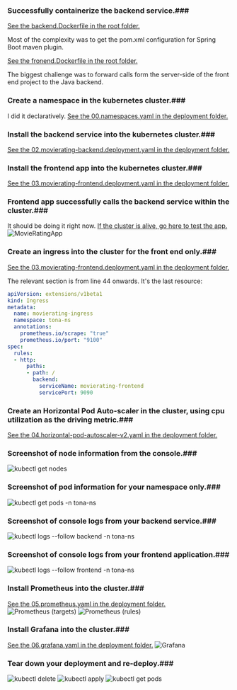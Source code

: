 ### Successfully containerize the backend service.###

[See the backend.Dockerfile in the root folder.](https://github.com/drivexcite/MovieRating/blob/master/backend.Dockerfile)

Most of the complexity was to get the pom.xml configuration for Spring Boot maven plugin.


[See the fronend.Dockerfile in the root folder.](https://github.com/drivexcite/MovieRating/blob/master/frontend.Dockerfile)

The biggest challenge was to forward calls form the server-side of the front end project to the Java backend.

### Create a namespace in the kubernetes cluster.###
I did it declaratively. [See the 00.namespaces.yaml in the deployment folder.](https://github.com/drivexcite/MovieRating/blob/master/deployment/00.namespaces.yaml)


### Install the backend service into the kubernetes cluster.###
[See the 02.movierating-backend.deployment.yaml in the deployment folder.](https://github.com/drivexcite/MovieRating/blob/master/deployment/02.movierating-backend.deployment.yaml)


### Install the frontend app into the kubernetes cluster.###
[See the 03.movierating-frontend.deployment.yaml in the deployment folder.](https://github.com/drivexcite/MovieRating/blob/master/deployment/03.movierating-frontend.deployment.yaml)

### Frontend app successfully calls the backend service within the cluster.###
It should be doing it right now. [If the cluster is alive, go here to test the app.](http://13.88.176.196/)
![MovieRatingApp](https://github.com/drivexcite/MovieRating/tree/master/images/MovieRatingApp.jpg)

### Create an ingress into the cluster for the front end only.###
[See the 03.movierating-frontend.deployment.yaml in the deployment folder.](https://github.com/drivexcite/MovieRating/blob/master/deployment/03.movierating-frontend.deployment.yaml)

The relevant section is from line 44 onwards. It's the last resource:
```yaml
apiVersion: extensions/v1beta1
kind: Ingress
metadata:
  name: movierating-ingress
  namespace: tona-ns
  annotations:
    prometheus.io/scrape: "true"
    prometheus.io/port: "9100"
spec:
  rules:
  - http:
      paths:
      - path: /
        backend:
          serviceName: movierating-frontend
		  servicePort: 9090
```
### Create an Horizontal Pod Auto-scaler in the cluster, using cpu utilization as the driving metric.###
[See the 04.horizontal-pod-autoscaler-v2.yaml in the deployment folder.](https://github.com/drivexcite/MovieRating/blob/master/deployment/04.horizontal-pod-autoscaler-v2.yaml)

### Screenshot of node information from the console.###
![kubectl get nodes](https://github.com/drivexcite/MovieRating/tree/master/images/kubectl-get-nodes.jpg)

### Screenshot of pod information for your namespace only.###
![kubectl get pods -n tona-ns](https://github.com/drivexcite/MovieRating/tree/master/images/kubectl-get-pods.jpg)

### Screenshot of console logs from your backend service.###
![kubectl logs --follow backend -n tona-ns](https://github.com/drivexcite/MovieRating/tree/master/images/kubectl-logs-follow-backend.jpg)

### Screenshot of console logs from your frontend application.###
![kubectl logs --follow frontend -n tona-ns](https://github.com/drivexcite/MovieRating/tree/master/images/kubectl-logs-follow-frontend.jpg)

### Install Prometheus into the cluster.###
[See the 05.prometheus.yaml in the deployment folder.](https://github.com/drivexcite/MovieRating/blob/master/deployment/05.prometheus.yaml)
![Prometheus (targets)](https://github.com/drivexcite/MovieRating/tree/master/images/PrometheusTargets.jpg)
![Prometheus (rules)](https://github.com/drivexcite/MovieRating/tree/master/images/PrometheusRules.jpg)

### Install Grafana into the cluster.###
[See the 06.grafana.yaml in the deployment folder.](https://github.com/drivexcite/MovieRating/blob/master/deployment/06.grafana.yaml)
![Grafana](https://github.com/drivexcite/MovieRating/tree/master/images/Grafana.jpg)

### Tear down your deployment and re-deploy.###
![kubectl delete](https://github.com/drivexcite/MovieRating/tree/master/images/kubectl-delete.jpg)
![kubectl apply](https://github.com/drivexcite/MovieRating/tree/master/images/kubectl-apply.jpg)
![kubectl get pods](https://github.com/drivexcite/MovieRating/tree/master/images/kubectl-get-pods-after-recreate.jpg)

